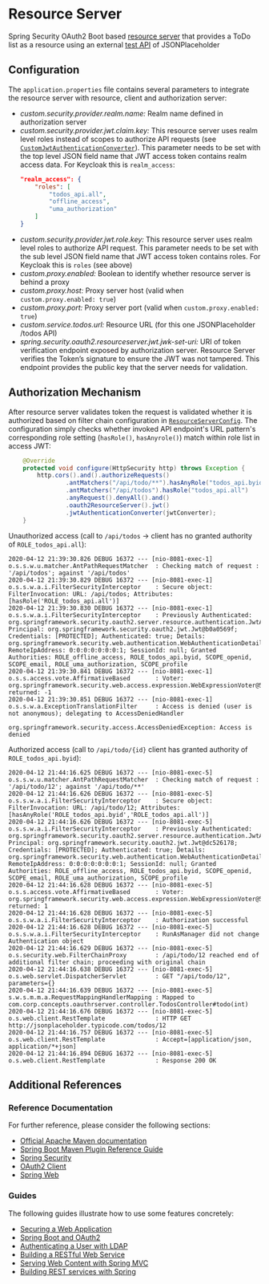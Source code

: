 
# Resource Server

Spring Security OAuth2 Boot based [resource server](https://docs.spring.io/spring-security-oauth2-boot/docs/current/reference/htmlsingle/#boot-features-security-oauth2-resource-server) that provides a ToDo list as a resource using an external [test API](http://jsonplaceholder.typicode.com/todos) of JSONPlaceholder

## Configuration

The `application.properties` file contains several parameters to integrate the resource server with resource, client and authorization server:

* *custom.security.provider<span></span>.realm.name:* Realm name defined in authorization server
* *custom.security.provider.jwt.claim.key:* This resource server uses realm level roles instead of scopes to authorize API requests (see [`CustomJwtAuthenticationConverter`](src/main/java/com/corp/concepts/auth/config/jwt/CustomJwtAuthenticationConverter.java)). This parameter needs to be set with the top level JSON field name that JWT access token contains realm access data. For Keycloak this is `realm_access`:
    ```json
    "realm_access": {
        "roles": [
            "todos_api.all",
            "offline_access",
            "uma_authorization"
        ]
    }
    ```
* *custom.security.provider.jwt.role.key:* This resource server uses realm level roles to authorize API request. This parameter needs to be set with the sub level JSON field name that JWT access token contains roles. For Keycloak this is `roles` (see above)
* *custom.proxy.enabled:* Boolean to identify whether resource server is behind a proxy
* *custom.proxy.host:* Proxy server host (valid when `custom.proxy.enabled: true`)
* *custom.proxy.port:* Proxy server port (valid when `custom.proxy.enabled: true`)
* *custom.service.todos.url:* Resource URL (for this one JSONPlaceholder /todos API)
* *spring.security.oauth2.resourceserver.jwt.jwk-set-uri:* URI of token verification endpoint exposed by authorization server. Resource Server verifies the Token’s signature to ensure the JWT was not tampered. This endpoint provides the public key that the server needs for validation.

## Authorization Mechanism

After resource server validates token the request is validated whether it is authorized based on filter chain configuration in [`ResourceServerConfig`](src/main/java/com/corp/concepts/auth/config/ResourceServerConfig.java). The configuration simply checks whether invoked API endpoint's URL pattern's corresponding role setting (`hasRole()`, `hasAnyrole()`) match within role list in access JWT:

```java
	@Override
	protected void configure(HttpSecurity http) throws Exception {
		http.cors().and().authorizeRequests()
				.antMatchers("/api/todo/**").hasAnyRole("todos_api.byid", "todos_api.all")
				.antMatchers("/api/todos").hasRole("todos_api.all")
				.anyRequest().denyAll().and()
				.oauth2ResourceServer().jwt()
				.jwtAuthenticationConverter(jwtConverter);
	}
```

Unauthorized access (call to `/api/todos` -> client has no granted authority of `ROLE_todos_api.all`):
```
2020-04-12 21:39:30.826 DEBUG 16372 --- [nio-8081-exec-1] o.s.s.w.u.matcher.AntPathRequestMatcher  : Checking match of request : '/api/todos'; against '/api/todos'
2020-04-12 21:39:30.829 DEBUG 16372 --- [nio-8081-exec-1] o.s.s.w.a.i.FilterSecurityInterceptor    : Secure object: FilterInvocation: URL: /api/todos; Attributes: [hasRole('ROLE_todos_api.all')]
2020-04-12 21:39:30.830 DEBUG 16372 --- [nio-8081-exec-1] o.s.s.w.a.i.FilterSecurityInterceptor    : Previously Authenticated: org.springframework.security.oauth2.server.resource.authentication.JwtAuthenticationToken@fe58526d: Principal: org.springframework.security.oauth2.jwt.Jwt@b0a0569f; Credentials: [PROTECTED]; Authenticated: true; Details: org.springframework.security.web.authentication.WebAuthenticationDetails@b364: RemoteIpAddress: 0:0:0:0:0:0:0:1; SessionId: null; Granted Authorities: ROLE_offline_access, ROLE_todos_api.byid, SCOPE_openid, SCOPE_email, ROLE_uma_authorization, SCOPE_profile
2020-04-12 21:39:30.841 DEBUG 16372 --- [nio-8081-exec-1] o.s.s.access.vote.AffirmativeBased       : Voter: org.springframework.security.web.access.expression.WebExpressionVoter@541a6ecb, returned: -1
2020-04-12 21:39:30.851 DEBUG 16372 --- [nio-8081-exec-1] o.s.s.w.a.ExceptionTranslationFilter     : Access is denied (user is not anonymous); delegating to AccessDeniedHandler

org.springframework.security.access.AccessDeniedException: Access is denied
```
Authorized access (call to `/api/todo/{id}` client has granted authority of `ROLE_todos_api.byid`):
```
2020-04-12 21:44:16.625 DEBUG 16372 --- [nio-8081-exec-5] o.s.s.w.u.matcher.AntPathRequestMatcher  : Checking match of request : '/api/todo/12'; against '/api/todo/**'
2020-04-12 21:44:16.626 DEBUG 16372 --- [nio-8081-exec-5] o.s.s.w.a.i.FilterSecurityInterceptor    : Secure object: FilterInvocation: URL: /api/todo/12; Attributes: [hasAnyRole('ROLE_todos_api.byid','ROLE_todos_api.all')]
2020-04-12 21:44:16.626 DEBUG 16372 --- [nio-8081-exec-5] o.s.s.w.a.i.FilterSecurityInterceptor    : Previously Authenticated: org.springframework.security.oauth2.server.resource.authentication.JwtAuthenticationToken@fe58526d: Principal: org.springframework.security.oauth2.jwt.Jwt@dc526178; Credentials: [PROTECTED]; Authenticated: true; Details: org.springframework.security.web.authentication.WebAuthenticationDetails@b364: RemoteIpAddress: 0:0:0:0:0:0:0:1; SessionId: null; Granted Authorities: ROLE_offline_access, ROLE_todos_api.byid, SCOPE_openid, SCOPE_email, ROLE_uma_authorization, SCOPE_profile
2020-04-12 21:44:16.628 DEBUG 16372 --- [nio-8081-exec-5] o.s.s.access.vote.AffirmativeBased       : Voter: org.springframework.security.web.access.expression.WebExpressionVoter@541a6ecb, returned: 1
2020-04-12 21:44:16.628 DEBUG 16372 --- [nio-8081-exec-5] o.s.s.w.a.i.FilterSecurityInterceptor    : Authorization successful
2020-04-12 21:44:16.628 DEBUG 16372 --- [nio-8081-exec-5] o.s.s.w.a.i.FilterSecurityInterceptor    : RunAsManager did not change Authentication object
2020-04-12 21:44:16.629 DEBUG 16372 --- [nio-8081-exec-5] o.s.security.web.FilterChainProxy        : /api/todo/12 reached end of additional filter chain; proceeding with original chain
2020-04-12 21:44:16.638 DEBUG 16372 --- [nio-8081-exec-5] o.s.web.servlet.DispatcherServlet        : GET "/api/todo/12", parameters={}
2020-04-12 21:44:16.639 DEBUG 16372 --- [nio-8081-exec-5] s.w.s.m.m.a.RequestMappingHandlerMapping : Mapped to com.corp.concepts.oauthrserver.controller.TodosController#todo(int)
2020-04-12 21:44:16.676 DEBUG 16372 --- [nio-8081-exec-5] o.s.web.client.RestTemplate              : HTTP GET http://jsonplaceholder.typicode.com/todos/12
2020-04-12 21:44:16.757 DEBUG 16372 --- [nio-8081-exec-5] o.s.web.client.RestTemplate              : Accept=[application/json, application/*+json]
2020-04-12 21:44:16.894 DEBUG 16372 --- [nio-8081-exec-5] o.s.web.client.RestTemplate              : Response 200 OK
```
## Additional References

### Reference Documentation
For further reference, please consider the following sections:

* [Official Apache Maven documentation](https://maven.apache.org/guides/index.html)
* [Spring Boot Maven Plugin Reference Guide](https://docs.spring.io/spring-boot/docs/2.2.5.RELEASE/maven-plugin/)
* [Spring Security](https://docs.spring.io/spring-boot/docs/2.2.5.RELEASE/reference/htmlsingle/#boot-features-security)
* [OAuth2 Client](https://docs.spring.io/spring-boot/docs/2.2.5.RELEASE/reference/htmlsingle/#boot-features-security-oauth2-client)
* [Spring Web](https://docs.spring.io/spring-boot/docs/2.2.5.RELEASE/reference/htmlsingle/#boot-features-developing-web-applications)

### Guides
The following guides illustrate how to use some features concretely:

* [Securing a Web Application](https://spring.io/guides/gs/securing-web/)
* [Spring Boot and OAuth2](https://spring.io/guides/tutorials/spring-boot-oauth2/)
* [Authenticating a User with LDAP](https://spring.io/guides/gs/authenticating-ldap/)
* [Building a RESTful Web Service](https://spring.io/guides/gs/rest-service/)
* [Serving Web Content with Spring MVC](https://spring.io/guides/gs/serving-web-content/)
* [Building REST services with Spring](https://spring.io/guides/tutorials/bookmarks/)

